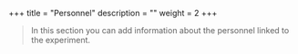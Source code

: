+++
title = "Personnel"
description = ""
weight = 2
+++


> In this section you can add information about the personnel linked to the experiment.

